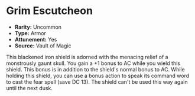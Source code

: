 # Grim Escutcheon

- **Rarity:** Uncommon
- **Type:** Armor
- **Attunement:** Yes
- **Source:** Vault of Magic

This blackened iron shield is adorned with the menacing relief of a monstrously gaunt skull. You gain a +1 bonus to AC while you wield this shield. This bonus is in addition to the shield's normal bonus to AC. While holding this shield, you can use a bonus action to speak its command word to cast the fear spell (save DC 13). The shield can't be used this way again until the next dusk.
